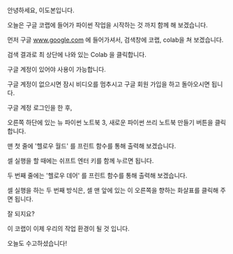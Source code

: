 안녕하세요, 이도본입니다.

오늘은 구글 코랩에 들어가 파이썬 작업을 시작하는 것 까지 함께 해 보겠습니다.

먼저 구글 www.google.com 에 들어가셔서, 검색창에 코랩, colab을 쳐 보겠습니다.

검색 결과로 최 상단에 나와 있는 Colab 을 클릭합니다.

구글 계정이 있어야 사용이 가능합니다.

구글 계정이 없으시면 잠시 비디오를 멈추시고 구글 회원 가입을 하고 돌아오시면 됩니다.

구글 계정 로그인을 한 후,

오른쪽 하단에 있는 뉴 파이썬 노트북 3, 새로운 파이썬 쓰리 노트북 만들기 버튼을 클릭합니다.

맨 첫 줄에 '헬로우 월드' 를 프린트 함수를 통해 출력해 보겠습니다.

셀 실행을 할 때에는 쉬프트 엔터 키를 함께 누르면 됩니다.

두 번째 줄에는 '헬로우 데어' 를 프린트 함수를 통해 출력해 보겠습니다.

셀 실행을 하는 두 번째 방식은, 셀 맨 앞에 있는 이 오른쪽을 향하는 화살표를 클릭해 주면 됩니다.

잘 되지요?

이 코랩이 이제 우리의 작업 환경이 될 것 입니다.

오늘도 수고하셨습니다!

